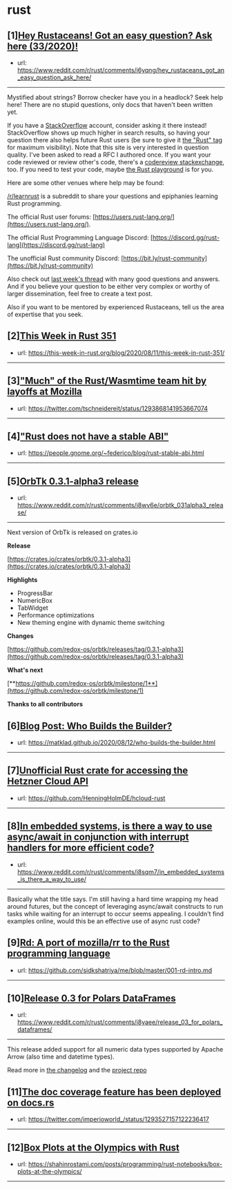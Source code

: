 # rust
## [1][Hey Rustaceans! Got an easy question? Ask here (33/2020)!](https://www.reddit.com/r/rust/comments/i6yqng/hey_rustaceans_got_an_easy_question_ask_here/)
- url: https://www.reddit.com/r/rust/comments/i6yqng/hey_rustaceans_got_an_easy_question_ask_here/
---
Mystified about strings? Borrow checker have you in a headlock? Seek help here! There are no stupid questions, only docs that haven't been written yet.

If you have a [StackOverflow](http://stackoverflow.com/) account, consider asking it there instead! StackOverflow shows up much higher in search results, so having your question there also helps future Rust users (be sure to give it [the "Rust" tag](http://stackoverflow.com/questions/tagged/rust) for maximum visibility). Note that this site is very interested in question quality. I've been asked to read a RFC I authored once. If you want your code reviewed or review other's code, there's a [codereview stackexchange](https://codereview.stackexchange.com/questions/tagged/rust), too. If you need to test your code, maybe [the Rust playground](https://play.rust-lang.org) is for you.

Here are some other venues where help may be found:

[/r/learnrust](https://www.reddit.com/r/learnrust) is a subreddit to share your questions and epiphanies learning Rust programming.

The official Rust user forums: [https://users.rust-lang.org/](https://users.rust-lang.org/).

The official Rust Programming Language Discord: [https://discord.gg/rust-lang](https://discord.gg/rust-lang)

The unofficial Rust community Discord: [https://bit.ly/rust-community](https://bit.ly/rust-community)

Also check out [last week's thread](https://reddit.com/r/rust/comments/hynlfl/hey_rustaceans_got_an_easy_question_ask_here/) with many good questions and answers. And if you believe your question to be either very complex or worthy of larger dissemination, feel free to create a text post.

Also if you want to be mentored by experienced Rustaceans, tell us the area of expertise that you seek.
## [2][This Week in Rust 351](https://www.reddit.com/r/rust/comments/i8iqb9/this_week_in_rust_351/)
- url: https://this-week-in-rust.org/blog/2020/08/11/this-week-in-rust-351/
---

## [3]["Much" of the Rust/Wasmtime team hit by layoffs at Mozilla](https://www.reddit.com/r/rust/comments/i8yfwj/much_of_the_rustwasmtime_team_hit_by_layoffs_at/)
- url: https://twitter.com/tschneidereit/status/1293868141953667074
---

## [4]["Rust does not have a stable ABI"](https://www.reddit.com/r/rust/comments/i8v2rw/rust_does_not_have_a_stable_abi/)
- url: https://people.gnome.org/~federico/blog/rust-stable-abi.html
---

## [5][OrbTk 0.3.1-alpha3 release](https://www.reddit.com/r/rust/comments/i8wv6e/orbtk_031alpha3_release/)
- url: https://www.reddit.com/r/rust/comments/i8wv6e/orbtk_031alpha3_release/
---
Next version of OrbTk is released on [c](https://crates.io/crates/orbtk/0.3.1-alpha3)rates.io

**Release**

[https://crates.io/crates/orbtk/0.3.1-alpha3](https://crates.io/crates/orbtk/0.3.1-alpha3)

**Highlights**

* ProgressBar
* NumericBox
* TabWidget
* Performance optimizations
* New theming engine with dynamic theme switching

**Changes**

[https://github.com/redox-os/orbtk/releases/tag/0.3.1-alpha3](https://github.com/redox-os/orbtk/releases/tag/0.3.1-alpha3)

**What's next**

[**https://github.com/redox-os/orbtk/milestone/1**](https://github.com/redox-os/orbtk/milestone/1)

**Thanks to all contributors**
## [6][Blog Post: Who Builds the Builder?](https://www.reddit.com/r/rust/comments/i8kofk/blog_post_who_builds_the_builder/)
- url: https://matklad.github.io/2020/08/12/who-builds-the-builder.html
---

## [7][Unofficial Rust crate for accessing the Hetzner Cloud API](https://www.reddit.com/r/rust/comments/i8spii/unofficial_rust_crate_for_accessing_the_hetzner/)
- url: https://github.com/HenningHolmDE/hcloud-rust
---

## [8][In embedded systems, is there a way to use async/await in conjunction with interrupt handlers for more efficient code?](https://www.reddit.com/r/rust/comments/i8sqm7/in_embedded_systems_is_there_a_way_to_use/)
- url: https://www.reddit.com/r/rust/comments/i8sqm7/in_embedded_systems_is_there_a_way_to_use/
---
Basically what the title says. I'm still having a hard time wrapping my head around futures, but the concept of leveraging async/await constructs to run tasks while waiting for an interrupt to occur seems appealing. I couldn't find examples online, would this be an effective use of async rust code?
## [9][Rd: A port of mozilla/rr to the Rust programming language](https://www.reddit.com/r/rust/comments/i8bmgq/rd_a_port_of_mozillarr_to_the_rust_programming/)
- url: https://github.com/sidkshatriya/me/blob/master/001-rd-intro.md
---

## [10][Release 0.3 for Polars DataFrames](https://www.reddit.com/r/rust/comments/i8yaee/release_03_for_polars_dataframes/)
- url: https://www.reddit.com/r/rust/comments/i8yaee/release_03_for_polars_dataframes/
---
This release added support for all numeric data types supported by Apache Arrow (also time and datetime types). 

Read more in [the changelog](https://ritchie46.github.io/polars/polars/doc/changelog/v0_3/index.html) and the [project repo](https://github.com/ritchie46/polars)
## [11][The doc coverage feature has been deployed on docs.rs](https://www.reddit.com/r/rust/comments/i8emmn/the_doc_coverage_feature_has_been_deployed_on/)
- url: https://twitter.com/imperioworld_/status/1293527157122236417
---

## [12][Box Plots at the Olympics with Rust](https://www.reddit.com/r/rust/comments/i8wnbd/box_plots_at_the_olympics_with_rust/)
- url: https://shahinrostami.com/posts/programming/rust-notebooks/box-plots-at-the-olympics/
---

